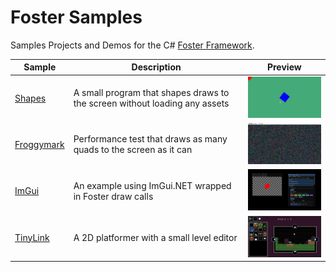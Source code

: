# Foster Samples
Samples Projects and Demos for the C# [Foster Framework](https://github.com/NoelFB/Foster).

| Sample | Description | Preview |
| --- | --- | --- |
| [Shapes](https://github.com/NoelFB/Foster-Samples/tree/main/Shapes) | A small program that shapes draws to the screen without loading any assets | <img width="200" src="Shapes/screenshot.png"> |
| [Froggymark](https://github.com/NoelFB/Foster-Samples/tree/main/Froggymark) | Performance test that draws as many quads to the screen as it can | <img width="200" src="Froggymark/screenshot.png"> |
| [ImGui](https://github.com/NoelFB/Foster-Samples/tree/main/ImGui) | An example using ImGui.NET wrapped in Foster draw calls | <img width="200" src="ImGui/screenshot.png"> |
| [TinyLink](https://github.com/NoelFB/Foster-Samples/tree/main/TinyLink) | A 2D platformer with a small level editor | <img width="200" src="TinyLink/screenshot.png"> |

